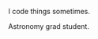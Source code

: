 I code things sometimes.

Astronomy grad student.

<!---
mtchllBarrett/mtchllBarrett is a ✨ special ✨ repository because its `README.md` (this file) appears on your GitHub profile.
You can click the Preview link to take a look at your changes.
--->
